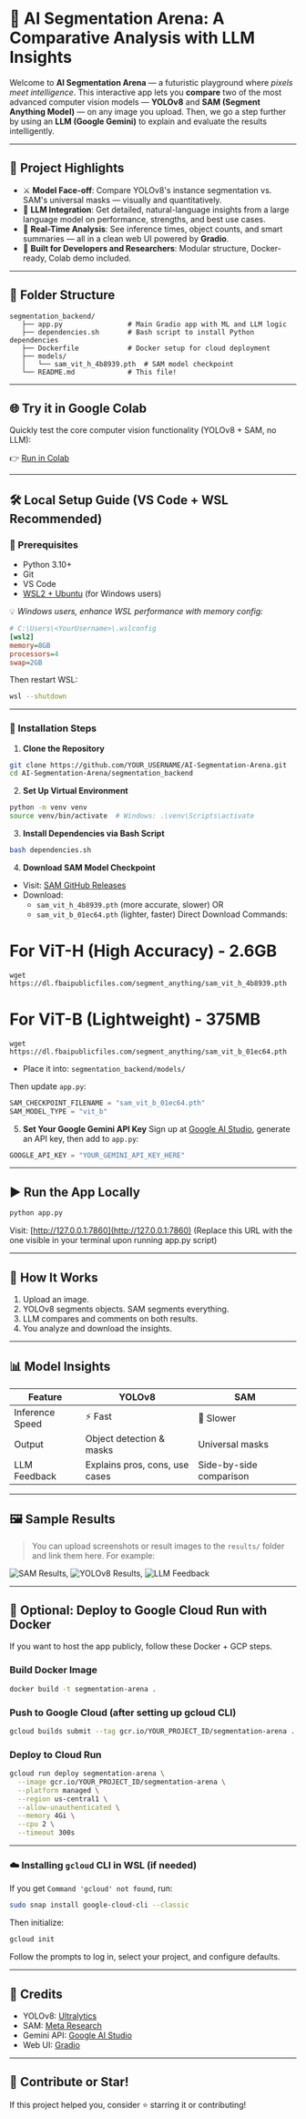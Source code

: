 # 🧠 AI Segmentation Arena: A Comparative Analysis with LLM Insights

Welcome to **AI Segmentation Arena** — a futuristic playground where *pixels meet intelligence*. This interactive app lets you **compare** two of the most advanced computer vision models — **YOLOv8** and **SAM (Segment Anything Model)** — on any image you upload. Then, we go a step further by using an **LLM (Google Gemini)** to explain and evaluate the results intelligently.

---

## 🚀 Project Highlights

- ⚔️ **Model Face-off**: Compare YOLOv8's instance segmentation vs. SAM's universal masks — visually and quantitatively.
- 🤖 **LLM Integration**: Get detailed, natural-language insights from a large language model on performance, strengths, and best use cases.
- 🧪 **Real-Time Analysis**: See inference times, object counts, and smart summaries — all in a clean web UI powered by **Gradio**.
- 🧰 **Built for Developers and Researchers**: Modular structure, Docker-ready, Colab demo included.

---

## 📁 Folder Structure

```
segmentation_backend/
   ├── app.py                # Main Gradio app with ML and LLM logic
   ├── dependencies.sh       # Bash script to install Python dependencies
   ├── Dockerfile            # Docker setup for cloud deployment
   ├── models/
   │   └── sam_vit_h_4b8939.pth  # SAM model checkpoint
   └── README.md             # This file!
```

---

## 🌐 Try it in Google Colab

Quickly test the core computer vision functionality (YOLOv8 + SAM, no LLM):

👉 [Run in Colab](https://colab.research.google.com/drive/1vKPHQlxpXJ9yKHNikfUPSfwVz7A6Wj7l?usp=sharing)

---

## 🛠️ Local Setup Guide (VS Code + WSL Recommended)

### 🧾 Prerequisites
- Python 3.10+
- Git
- VS Code
- [WSL2 + Ubuntu](https://learn.microsoft.com/en-us/windows/wsl/install) (for Windows users)

💡 *Windows users, enhance WSL performance with memory config:*

```ini
# C:\Users\<YourUsername>\.wslconfig
[wsl2]
memory=8GB
processors=4
swap=2GB
```

Then restart WSL:

```bash
wsl --shutdown
```

---

### 🔧 Installation Steps

1. **Clone the Repository**
```bash
git clone https://github.com/YOUR_USERNAME/AI-Segmentation-Arena.git
cd AI-Segmentation-Arena/segmentation_backend
```

2. **Set Up Virtual Environment**
```bash
python -m venv venv
source venv/bin/activate  # Windows: .\venv\Scripts\activate
```

3. **Install Dependencies via Bash Script**
```bash
bash dependencies.sh
```

4. **Download SAM Model Checkpoint**
- Visit: [SAM GitHub Releases](https://github.com/facebookresearch/segment-anything)
- Download:
  - `sam_vit_h_4b8939.pth` (more accurate, slower) OR
  - `sam_vit_b_01ec64.pth` (lighter, faster)
  Direct Download Commands:
# For ViT-H (High Accuracy) - 2.6GB
``` wget https://dl.fbaipublicfiles.com/segment_anything/sam_vit_h_4b8939.pth ```

# For ViT-B (Lightweight) - 375MB
 ```wget https://dl.fbaipublicfiles.com/segment_anything/sam_vit_b_01ec64.pth ```
- Place it into: `segmentation_backend/models/`

Then update `app.py`:
```python
SAM_CHECKPOINT_FILENAME = "sam_vit_b_01ec64.pth"
SAM_MODEL_TYPE = "vit_b"
```

5. **Set Your Google Gemini API Key**
Sign up at [Google AI Studio](https://makersuite.google.com/), generate an API key, then add to `app.py`:

```python
GOOGLE_API_KEY = "YOUR_GEMINI_API_KEY_HERE"
```

---

## ▶️ Run the App Locally

```bash
python app.py
```

Visit: [http://127.0.0.1:7860](http://127.0.0.1:7860) (Replace this URL with the one visible in your terminal upon running app.py script)

---

## 🧠 How It Works

1. Upload an image.
2. YOLOv8 segments objects. SAM segments everything.
3. LLM compares and comments on both results.
4. You analyze and download the insights.

---

## 📊 Model Insights

| Feature         | YOLOv8                        | SAM                          |
|----------------|-------------------------------|------------------------------|
| Inference Speed| ⚡ Fast                         | 🐢 Slower                    |
| Output         | Object detection & masks       | Universal masks              |
| LLM Feedback   | Explains pros, cons, use cases | Side-by-side comparison      |

---

## 🖼️ Sample Results

> You can upload screenshots or result images to the `results/` folder and link them here. For example:

![SAM Results](Results/cat_sam_seg.png),
![YOLOv8 Results](Results/cat_yolov8_seg.png),
![LLM Feedback](Results/cat_description.png)

---

## 🐳 Optional: Deploy to Google Cloud Run with Docker

If you want to host the app publicly, follow these Docker + GCP steps.

### Build Docker Image

```bash
docker build -t segmentation-arena .
```

### Push to Google Cloud (after setting up gcloud CLI)

```bash
gcloud builds submit --tag gcr.io/YOUR_PROJECT_ID/segmentation-arena .
```

### Deploy to Cloud Run

```bash
gcloud run deploy segmentation-arena \
  --image gcr.io/YOUR_PROJECT_ID/segmentation-arena \
  --platform managed \
  --region us-central1 \
  --allow-unauthenticated \
  --memory 4Gi \
  --cpu 2 \
  --timeout 300s
```

---

### ☁️ Installing `gcloud` CLI in WSL (if needed)

If you get `Command 'gcloud' not found`, run:

```bash
sudo snap install google-cloud-cli --classic
```

Then initialize:

```bash
gcloud init
```

Follow the prompts to log in, select your project, and configure defaults.

---

## 🧠 Credits

- YOLOv8: [Ultralytics](https://github.com/ultralytics/ultralytics)
- SAM: [Meta Research](https://github.com/facebookresearch/segment-anything)
- Gemini API: [Google AI Studio](https://ai.google.dev/)
- Web UI: [Gradio](https://gradio.app/)

---

## 🌟 Contribute or Star!

If this project helped you, consider ⭐ starring it or contributing!
